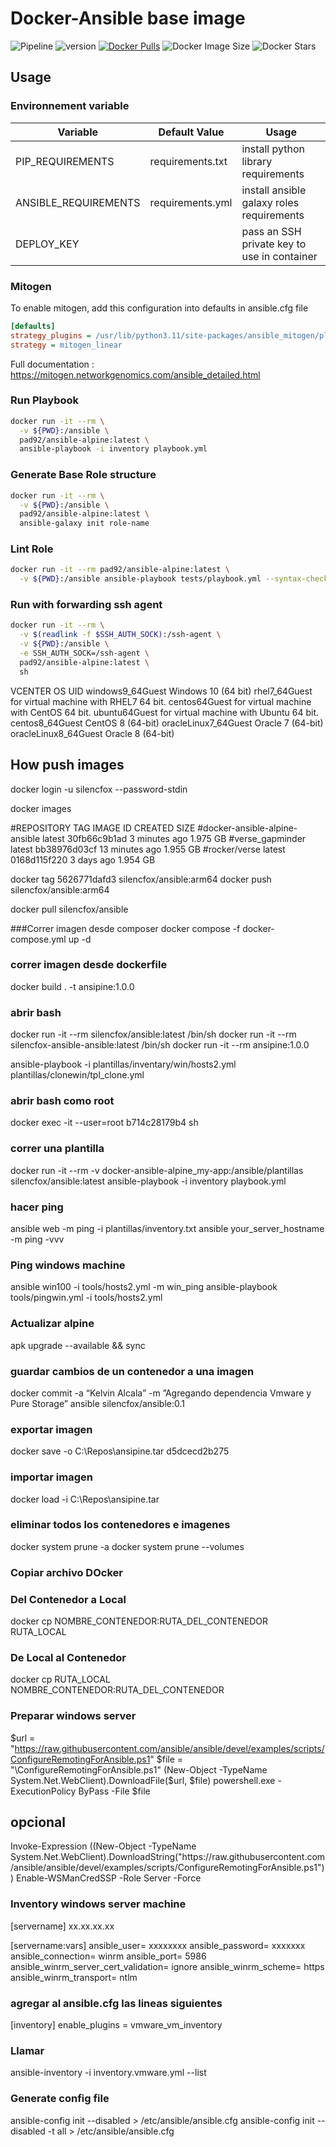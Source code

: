 # Docker-Ansible base image

![Pipeline](https://gitlab.com/pad92/docker-ansible-alpine/badges/master/pipeline.svg)
![version](https://img.shields.io/docker/v/pad92/ansible-alpine?sort=semver)
[![Docker Pulls](https://img.shields.io/docker/pulls/pad92/ansible-alpine)](https://hub.docker.com/r/pad92/ansible-alpine/)
![Docker Image Size](https://img.shields.io/docker/image-size/pad92/ansible-alpine/latest)
![Docker Stars](https://img.shields.io/docker/stars/pad92/ansible-alpine)
## Usage

### Environnement variable

| Variable             | Default Value    | Usage                                       |
|----------------------|------------------|---------------------------------------------|
| PIP_REQUIREMENTS     | requirements.txt | install python library requirements         |
| ANSIBLE_REQUIREMENTS | requirements.yml | install ansible galaxy roles requirements   |
| DEPLOY_KEY           |                  | pass an SSH private key to use in container |

### Mitogen

To enable mitogen, add this configuration into defaults in ansible.cfg file

```cfg
[defaults]
strategy_plugins = /usr/lib/python3.11/site-packages/ansible_mitogen/plugins/strategy
strategy = mitogen_linear
```

Full documentation : https://mitogen.networkgenomics.com/ansible_detailed.html

### Run Playbook

```sh
docker run -it --rm \
  -v ${PWD}:/ansible \
  pad92/ansible-alpine:latest \
  ansible-playbook -i inventory playbook.yml
```

### Generate Base Role structure

```sh
docker run -it --rm \
  -v ${PWD}:/ansible \
  pad92/ansible-alpine:latest \
  ansible-galaxy init role-name
```

### Lint Role

```sh
docker run -it --rm pad92/ansible-alpine:latest \
  -v ${PWD}:/ansible ansible-playbook tests/playbook.yml --syntax-check
```
### Run with forwarding ssh agent

```sh
docker run -it --rm \
  -v $(readlink -f $SSH_AUTH_SOCK):/ssh-agent \
  -v ${PWD}:/ansible \
  -e SSH_AUTH_SOCK=/ssh-agent \
  pad92/ansible-alpine:latest \
  sh
```


VCENTER OS UID
windows9_64Guest	Windows 10 (64 bit)
rhel7_64Guest for virtual machine with RHEL7 64 bit.
centos64Guest for virtual machine with CentOS 64 bit.
ubuntu64Guest for virtual machine with Ubuntu 64 bit.
centos8_64Guest	CentOS 8 (64-bit)
oracleLinux7_64Guest	Oracle 7 (64-bit)
oracleLinux8_64Guest	Oracle 8 (64-bit)


## How push images
docker login -u silencfox --password-stdin

docker images

#REPOSITORY              		TAG       IMAGE ID         CREATED           SIZE
#docker-ansible-alpine-ansible	latest    30fb66c9b1ad     3 minutes ago     1.975 GB
#verse_gapminder         		latest    bb38976d03cf     13 minutes ago    1.955 GB
#rocker/verse            		latest    0168d115f220     3 days ago        1.954 GB

docker tag 5626771dafd3 silencfox/ansible:arm64
docker push silencfox/ansible:arm64

docker pull silencfox/ansible

###Correr imagen desde composer
docker compose -f docker-compose.yml up -d

### correr imagen desde dockerfile
docker build . -t ansipine:1.0.0

### abrir bash 
docker run -it --rm silencfox/ansible:latest /bin/sh
docker run -it --rm silencfox-ansible-ansible:latest /bin/sh
docker run -it --rm ansipine:1.0.0

ansible-playbook -i plantillas/inventary/win/hosts2.yml plantillas/clonewin/tpl_clone.yml

### abrir bash como root
docker exec -it --user=root b714c28179b4 sh


### correr una plantilla
docker run -it --rm -v docker-ansible-alpine_my-app:/ansible/plantillas silencfox/ansible:latest ansible-playbook -i inventory playbook.yml

### hacer ping 
ansible web -m ping -i plantillas/inventory.txt
ansible your_server_hostname -m ping -vvv
### Ping windows machine
ansible win100 -i tools/hosts2.yml -m win_ping
ansible-playbook tools/pingwin.yml -i tools/hosts2.yml


### Actualizar alpine
apk upgrade --available && sync

### guardar cambios de un contenedor a una imagen
docker commit -a “Kelvin Alcala” -m ”Agregando dependencia Vmware y Pure Storage” ansible silencfox/ansible:0.1

### exportar imagen
docker save -o C:\Repos\ansipine.tar d5dcecd2b275
### importar imagen
docker load -i C:\Repos\ansipine.tar

### eliminar todos los contenedores e imagenes
docker system prune -a
docker system prune --volumes

### Copiar archivo DOcker

### Del Contenedor a Local
docker cp NOMBRE_CONTENEDOR:RUTA_DEL_CONTENEDOR RUTA_LOCAL
### De Local al Contenedor
docker cp RUTA_LOCAL NOMBRE_CONTENEDOR:RUTA_DEL_CONTENEDOR



### Preparar windows server
$url = "https://raw.githubusercontent.com/ansible/ansible/devel/examples/scripts/ConfigureRemotingForAnsible.ps1"
$file = "\ConfigureRemotingForAnsible.ps1"
(New-Object -TypeName System.Net.WebClient).DownloadFile($url, $file)
powershell.exe -ExecutionPolicy ByPass -File $file

##
##  opcional
<powershell>
Invoke-Expression ((New-Object -TypeName System.Net.WebClient).DownloadString("https://raw.githubusercontent.com/ansible/ansible/devel/examples/scripts/ConfigureRemotingForAnsible.ps1"))
Enable-WSManCredSSP -Role Server -Force
</powershell>


### Inventory windows server machine
[servername]
xx.xx.xx.xx

[servername:vars]
ansible_user= xxxxxxxx
ansible_password= xxxxxxx
ansible_connection= winrm
ansible_port= 5986
ansible_winrm_server_cert_validation= ignore
ansible_winrm_scheme= https
ansible_winrm_transport= ntlm

### agregar al ansible.cfg las lineas siguientes
[inventory]
enable_plugins = vmware_vm_inventory

### Llamar 
ansible-inventory -i inventory.vmware.yml --list


### Generate config file
ansible-config init --disabled > /etc/ansible/ansible.cfg
ansible-config init --disabled -t all > /etc/ansible/ansible.cfg

